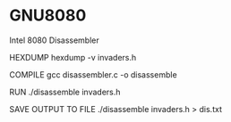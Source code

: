 # GNU8080
Intel 8080 Disassembler

HEXDUMP
hexdump -v invaders.h

COMPILE
gcc disassembler.c -o disassemble

RUN
./disassemble invaders.h

SAVE OUTPUT TO FILE
./disassemble invaders.h > dis.txt
